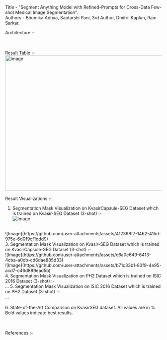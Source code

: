 Title - "Segment Anything Model with Refined-Prompts for Cross-Data Few-shot Medical Image Segmentation". <br />
Authors - Bhumika Adhya, Saptarshi Pani, 3rd Author, Dmitrii Kaplun, Ram Sarkar. <br />

Architecture :- <br />

<br /><br />
Result Table :- <br />
<img width="812" height="436" alt="image" src="https://github.com/user-attachments/assets/d99efadf-88f8-4669-938b-f6ee17fae256" />
<br /><br />
Result Visualizations :- <br />
1. Segmentation Mask Visualization on KvasirCapsule-SEG Dataset which is trained on Kvasir-SEG Dataset (3-shot) :- <br />
![Image](https://github.com/user-attachments/assets/940874f9-060c-4316-ac6b-6ecdf6ae4d00)
<br />
![Image](https://github.com/user-attachments/assets/412398f7-1462-415d-975e-6d019cf1ddd9)
<br />
3. Segmentation Mask Visualization on Kvasir-SEG Dataset which is trained on KvasirCapsule-SEG Dataset (3-shot) :- <br />
![Image](https://github.com/user-attachments/assets/c6a0e649-6413-4cba-a0db-cd6dae885d33)
<br />
![Image](https://github.com/user-attachments/assets/b71c33b1-83f9-4e95-acd7-c46d889ead5b)
<br />
4. Segmentation Mask Visualization on PH2 Dataset which is trained on ISIC 2016 Dataset (3-shot) :- <br />
...
5. Segmentation Mask Visualization on ISIC 2016 Dataset which is trained on PH2 Dataset (3-shot) :- <br />
...
<br /><br />
6. State-of-the-Art Comparison on KvasirSEG dataset. All values are in %. Bold values indicate best results. <br />

<br /><br />
References :- <br />

